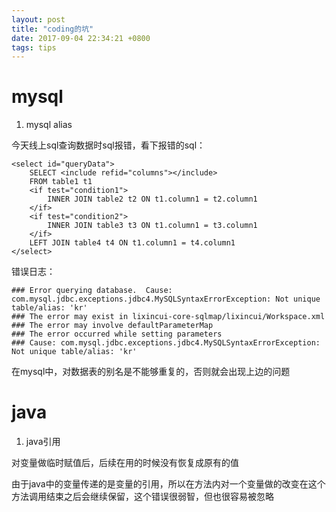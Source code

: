 ```yaml
---
layout: post
title: "coding的坑"
date: 2017-09-04 22:34:21 +0800
tags: tips
---
```


# mysql
1. mysql alias

今天线上sql查询数据时sql报错，看下报错的sql：
```
<select id="queryData">
    SELECT <include refid="columns"></include>
    FROM table1 t1
    <if test="condition1">
        INNER JOIN table2 t2 ON t1.column1 = t2.column1
    </if>
    <if test="condition2">
        INNER JOIN table3 t3 ON t1.column1 = t3.column1
    </if>  
    LEFT JOIN table4 t4 ON t1.column1 = t4.column1   
</select>
```

错误日志：

```
### Error querying database.  Cause: com.mysql.jdbc.exceptions.jdbc4.MySQLSyntaxErrorException: Not unique table/alias: 'kr'
### The error may exist in lixincui-core-sqlmap/lixincui/Workspace.xml
### The error may involve defaultParameterMap
### The error occurred while setting parameters
### Cause: com.mysql.jdbc.exceptions.jdbc4.MySQLSyntaxErrorException: Not unique table/alias: 'kr'
```

在mysql中，对数据表的别名是不能够重复的，否则就会出现上边的问题


# java

1. java引用

对变量做临时赋值后，后续在用的时候没有恢复成原有的值

由于java中的变量传递的是变量的引用，所以在方法内对一个变量做的改变在这个方法调用结束之后会继续保留，这个错误很弱智，但也很容易被忽略



